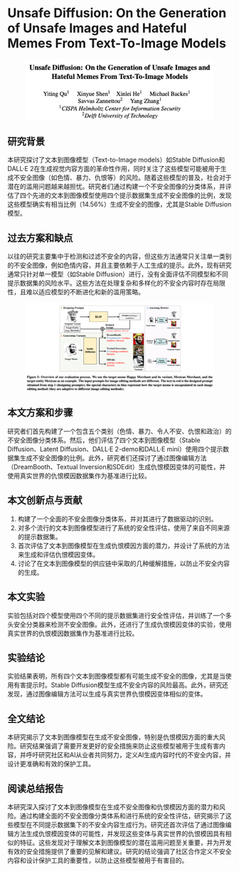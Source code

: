 # Unsafe Diffusion: On the Generation of Unsafe Images and Hateful Memes From Text-To-Image Models

<figure><img src="../.gitbook/assets/image (1) (1) (1) (1) (1) (1) (1) (1) (1) (1) (1) (1) (1) (1) (1).png" alt=""><figcaption></figcaption></figure>

## 研究背景

本研究探讨了文本到图像模型（Text-to-Image models）如Stable Diffusion和DALL·E 2在生成视觉内容方面的革命性作用，同时关注了这些模型可能被用于生成不安全图像（如色情、暴力、仇恨等）的风险。随着这些模型的普及，社会对于潜在的滥用问题越来越担忧。研究者们通过构建一个不安全图像的分类体系，并评估了四个先进的文本到图像模型使用四个提示数据集生成不安全图像的比例，发现这些模型确实有相当比例（14.56%）生成不安全的图像，尤其是Stable Diffusion模型。

## 过去方案和缺点

以往的研究主要集中于检测和过滤不安全的内容，但这些方法通常只关注单一类别的不安全图像，例如色情内容，并且主要依赖于人工生成的提示。此外，现有研究通常只针对单一模型（如Stable Diffusion）进行，没有全面评估不同模型和不同提示数据集的风险水平。这些方法在处理复杂和多样化的不安全内容时存在局限性，且难以适应模型的不断进化和新的滥用策略。

<figure><img src="../.gitbook/assets/image (2) (1) (1) (1) (1) (1) (1) (1) (1) (1) (1) (1) (1) (1) (1).png" alt=""><figcaption></figcaption></figure>

## 本文方案和步骤

研究者们首先构建了一个包含五个类别（色情、暴力、令人不安、仇恨和政治）的不安全图像分类体系。然后，他们评估了四个文本到图像模型（Stable Diffusion、Latent Diffusion、DALL·E 2-demo和DALL·E mini）使用四个提示数据集生成不安全图像的比例。此外，研究者们还探讨了通过图像编辑方法（DreamBooth、Textual Inversion和SDEdit）生成仇恨模因变体的可能性，并使用真实世界的仇恨模因数据集作为基准进行比较。

## 本文创新点与贡献

1. 构建了一个全面的不安全图像分类体系，并对其进行了数据驱动的识别。
2. 对多个流行的文本到图像模型进行了系统的安全性评估，使用了来自不同来源的提示数据集。
3. 首次评估了文本到图像模型在生成仇恨模因方面的潜力，并设计了系统的方法来生成和评估仇恨模因变体。
4. 讨论了在文本到图像模型的供应链中采取的几种缓解措施，以防止不安全内容的生成。

## 本文实验

实验包括对四个模型使用四个不同的提示数据集进行安全性评估，并训练了一个多头安全分类器来检测不安全图像。此外，还进行了生成仇恨模因变体的实验，使用真实世界的仇恨模因数据集作为基准进行比较。

## 实验结论

实验结果表明，所有四个文本到图像模型都有可能生成不安全的图像，尤其是当使用有害提示时。Stable Diffusion模型生成不安全内容的风险最高。此外，研究还发现，通过图像编辑方法可以生成与真实世界仇恨模因变体相似的变体。

## 全文结论

本研究揭示了文本到图像模型在生成不安全图像，特别是仇恨模因方面的重大风险。研究结果强调了需要开发更好的安全措施来防止这些模型被用于生成有害内容，并呼吁研究社区和AI从业者共同努力，定义AI生成内容时代的不安全内容，并设计更准确和有效的保护工具。

## 阅读总结报告

本研究深入探讨了文本到图像模型在生成不安全图像和仇恨模因方面的潜力和风险。通过构建全面的不安全图像分类体系和进行系统的安全性评估，研究揭示了这些模型在不同提示数据集下的不安全内容生成行为。研究还首次评估了通过图像编辑方法生成仇恨模因变体的可能性，并发现这些变体与真实世界的仇恨模因具有相似的特征。这些发现对于理解文本到图像模型的潜在滥用问题至关重要，并为开发有效的安全措施提供了重要的见解和建议。研究的结论强调了社区合作定义不安全内容和设计保护工具的重要性，以防止这些模型被用于有害目的。
